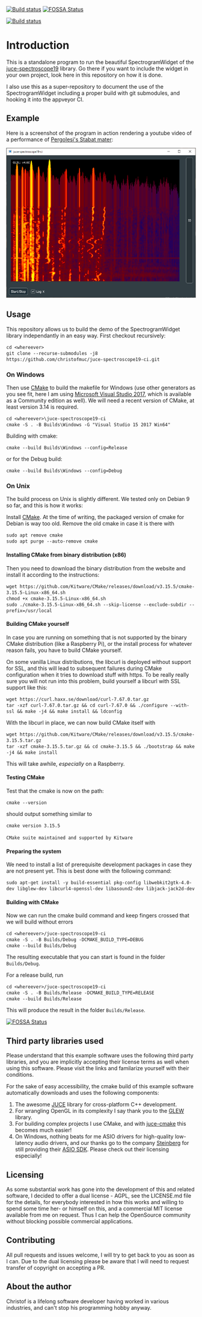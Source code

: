[![Build status](https://ci.appveyor.com/api/projects/status/31pntnp3bhs0dyrv?svg=true)](https://ci.appveyor.com/project/christofmuc/juce-spectroscope19-ci)
[![FOSSA Status](https://app.fossa.io/api/projects/git%2Bgithub.com%2Fchristofmuc%2Fjuce-spectroscope19-ci.svg?type=shield)](https://app.fossa.io/projects/git%2Bgithub.com%2Fchristofmuc%2Fjuce-spectroscope19-ci?ref=badge_shield)

[![Build status](https://ci.appveyor.com/api/projects/status/31pntnp3bhs0dyrv/branch/master?svg=true)](https://ci.appveyor.com/project/christofmuc/juce-spectroscope19-ci/branch/master)

# Introduction

This is a standalone program to run the beautiful SpectrogramWidget of the [juce-spectroscope19](https://github.com/christofmuc/juce-spectroscope19) library. Go there if you want to include the widget in your own project, look here in this repository on how it is done. 

I also use this as a super-repository to document the use of the SpectrogramWidget including a proper build with git submodules, and hooking it into the appveyor CI.

## Example

Here is a screenshot of the program in action rendering a youtube video of a performance of [Pergolesi's Stabat mater](https://www.youtube.com/watch?v=FjJ02agjjdo):

![A picture of the rendering of the spectrogram](Screenshot.png)

## Usage

This repository allows us to build the demo of the SpectrogramWidget library independantly in an easy way. First checkout recursively:

    cd <whereever>
    git clone --recurse-submodules -j8 https://github.com/christofmuc/juce-spectroscope19-ci.git

### On Windows
	
Then use [CMake](https://cmake.org/) to build the makefile for Windows (use other generators as you see fit, here I am using [Microsoft Visual Studio 2017](https://visualstudio.microsoft.com/), which is available as a Community edition as well). We will need a recent version of CMake, at least version 3.14 is required.

    cd <whereever>\juce-spectroscope19-ci
    cmake -S . -B Builds\Windows -G "Visual Studio 15 2017 Win64" 
	
Building with cmake:

    cmake --build Builds\Windows --config=Release

or for the Debug build:

    cmake --build Builds\Windows --config=Debug


### On Unix

The build process on Unix is slightly different. We tested only on Debian 9 so far, and this is how it works:

Install [CMake](https://cmake.org/). At the time of writing, the packaged version of cmake for Debian is way too old. Remove the old cmake in case it is there with 

    sudo apt remove cmake
    sudo apt purge --auto-remove cmake

#### Installing CMake from binary distribution (x86)

Then you need to download the binary distribution from the website and install it according to the instructions:
    
    wget https://github.com/Kitware/CMake/releases/download/v3.15.5/cmake-3.15.5-Linux-x86_64.sh
    chmod +x cmake-3.15.5-Linux-x86_64.sh
    sudo ./cmake-3.15.5-Linux-x86_64.sh --skip-license --exclude-subdir --prefix=/usr/local 

#### Building CMake yourself

In case you are running on something that is not supported by the binary CMake distribution (like a Raspberry Pi), or the install process for whatever reason fails, you have to build CMake yourself.

On some vanilla Linux distributions, the libcurl is deployed without support for SSL, and this will lead to subsequent failures during CMake configuration when it tries to download stuff with https. To be really really sure you will not run into this problem, build yourself a libcurl with SSL support like this:

    wget https://curl.haxx.se/download/curl-7.67.0.tar.gz
    tar -xzf curl-7.67.0.tar.gz && cd curl-7.67.0 && ./configure --with-ssl && make -j4 && make install && ldconfig

With the libcurl in place, we can now build CMake itself with

    wget https://github.com/Kitware/CMake/releases/download/v3.15.5/cmake-3.15.5.tar.gz
    tar -xzf cmake-3.15.5.tar.gz && cd cmake-3.15.5 && ./bootstrap && make -j4 && make install

This will take awhile, *especially* on a Raspberry.

#### Testing CMake

Test that the cmake is now on the path:

    cmake --version

should output something similar to

    cmake version 3.15.5

    CMake suite maintained and supported by Kitware

#### Preparing the system

We need to install a list of prerequisite development packages in case they are not present yet. This is best done with the following command:

    sudo apt-get install -y build-essential pkg-config libwebkit2gtk-4.0-dev libglew-dev libcurl4-openssl-dev libasound2-dev libjack-jack2d-dev

#### Building with CMake

Now we can run the cmake build command and keep fingers crossed that we will build without errors

    cd <whereever>/juce-spectroscope19-ci
    cmake -S . -B Builds/Debug -DCMAKE_BUILD_TYPE=DEBUG
    cmake --build Builds/Debug

The resulting executable that you can start is found in the folder `Builds/Debug`. 

For a release build, run

    cd <whereever>/juce-spectroscope19-ci
    cmake -S . -B Builds/Release -DCMAKE_BUILD_TYPE=RELEASE
    cmake --build Builds/Release

This will produce the result in the folder `Builds/Release`.



[![FOSSA Status](https://app.fossa.io/api/projects/git%2Bgithub.com%2Fchristofmuc%2Fjuce-spectroscope19-ci.svg?type=large)](https://app.fossa.io/projects/git%2Bgithub.com%2Fchristofmuc%2Fjuce-spectroscope19-ci?ref=badge_large)

## Third party libraries used

Please understand that this example software uses the following third party libraries, and you are implicitly accepting their license terms as well when using this software. Please visit the links and familarize yourself with their conditions. 

For the sake of easy accessibility, the cmake build of this example software automatically downloads and uses the following components:

  1. The awesome [JUCE](https://juce.com/) library for cross-platform C++ development.
  2. For wrangling OpenGL in its complexity I say thank you to the [GLEW](http://glew.sourceforge.net/) library.
  3. For building complex projects I use CMake, and with [juce-cmake](https://github.com/remymuller/juce-cmake) this becomes much easier! 
  4. On Windows, nothing beats for me ASIO drivers for high-quality low-latency audio drivers, and our thanks go to the company [Steinberg](https://www.steinberg.net/de/home.html) for still providing their [ASIO SDK](https://www.steinberg.net/de/company/developer.html). Please check out their licensing especially!

## Licensing

As some substantial work has gone into the development of this and related software, I decided to offer a dual license - AGPL, see the LICENSE.md file for the details, for everybody interested in how this works and willing to spend some time her- or himself on this, and a commercial MIT license available from me on request. Thus I can help the OpenSource community without blocking possible commercial applications.

## Contributing

All pull requests and issues welcome, I will try to get back to you as soon as I can. Due to the dual licensing please be aware that I will need to request transfer of copyright on accepting a PR. 

## About the author

Christof is a lifelong software developer having worked in various industries, and can't stop his programming hobby anyway.